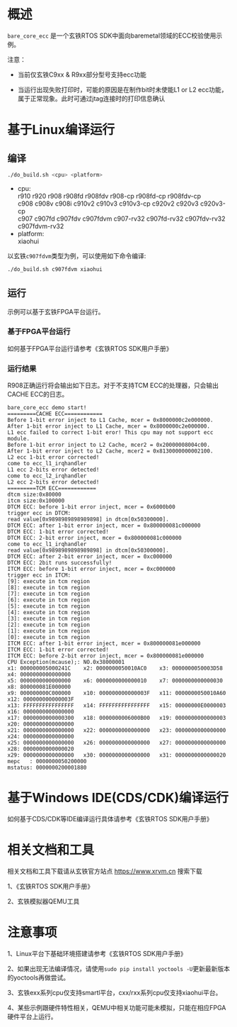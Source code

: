 # 概述

`bare_core_ecc` 是一个玄铁RTOS SDK中面向baremetal领域的ECC校验使用示例。

注意：
- 当前仅玄铁C9xx & R9xx部分型号支持ecc功能

- 当运行出现失败打印时，可能的原因是在制作bit时未使能L1 or L2 ecc功能，属于正常现象。此时可通过jtag连接时的打印信息确认

# 基于Linux编译运行

## 编译

```bash
./do_build.sh <cpu> <platform>
```
- cpu: <br />
        r910 r920 r908 r908fd r908fdv r908-cp r908fd-cp r908fdv-cp <br />
        c908 c908v c908i c910v2 c910v3 c910v3-cp c920v2 c920v3 c920v3-cp <br />
        c907 c907fd c907fdv c907fdvm c907-rv32 c907fd-rv32 c907fdv-rv32 c907fdvm-rv32
- platform: <br />
        xiaohui

以玄铁`c907fdvm`类型为例，可以使用如下命令编译:
```bash
./do_build.sh c907fdvm xiaohui
```

## 运行

示例可以基于玄铁FPGA平台运行。

### 基于FPGA平台运行

如何基于FPGA平台运行请参考《玄铁RTOS SDK用户手册》

### 运行结果
R908正确运行将会输出如下日志。对于不支持TCM ECC的处理器，只会输出CACHE ECC的日志。
```
bare_core_ecc demo start!
=========CACHE ECC============
Before 1-bit error inject to L1 Cache, mcer = 0x8000000c2e000000.
After 1-bit error inject to L1 Cache, mcer = 0x8000000c2e000000.
L1 ecc failed to correct 1-bit eror! This cpu may not support ecc module.
Before 1-bit error inject to L2 Cache, mcer2 = 0x20000008004c00.
After 1-bit error inject to L2 Cache, mcer2 = 0x8130000000002100.
L2 ecc 1-bit error corrected!
come to ecc_l1_irqhandler
L1 ecc 2-bits error detected!
come to ecc_l2_irqhandler
L2 ecc 2-bits error detected!
=========TCM ECC============
dtcm size:0x80000
itcm size:0x100000
DTCM ECC: before 1-bit error inject, mcer = 0x6000b00
trigger ecc in DTCM:
read value[0x9898989898989898] in dtcm[0x50300000].
DTCM ECC: after 1-bit error inject, mcer = 0x800000081c000000
DTCM ECC: 1-bit error corrected!
DTCM ECC: 2-bit error inject, mcer = 0x800000081c000000
come to ecc_l1_irqhandler
read value[0x9898989898989898] in dtcm[0x50300000].
DTCM ECC: after 2-bit error inject, mcer = 0xc000000
DTCM ECC: 2bit runs successfully!
ITCM ECC: before 1-bit error inject, mcer = 0xc000000
trigger ecc in ITCM:
[9]: execute in tcm region
[8]: execute in tcm region
[7]: execute in tcm region
[6]: execute in tcm region
[5]: execute in tcm region
[4]: execute in tcm region
[3]: execute in tcm region
[2]: execute in tcm region
[1]: execute in tcm region
[0]: execute in tcm region
ITCM ECC: after 1-bit error inject, mcer = 0x800000081e000000
ITCM ECC: 1-bit error corrected!
ITCM ECC: before 2-bit error inject, mcer = 0x800000081e000000
CPU Exception(mcause);: NO.0x38000001
x1: 000000005000241C    x2: 0000000050010AC0    x3: 0000000050003D58    x4: 0000000000000000
x5: 0000000000000000    x6: 0000000000000010    x7: 0000000000000030    x8: 800000081E000000
x9: 000000000C000000    x10: 000000000000003F   x11: 0000000050010A60   x12: 000000000000003F
x13: FFFFFFFFFFFFFFFF   x14: FFFFFFFFFFFFFFFF   x15: 00000000E0000003   x16: 0000000000000000
x17: 0000000000000300   x18: 0000000006000B00   x19: 0000000000000003   x20: 0000000000000000
x21: 0000000000000000   x22: 0000000000000000   x23: 0000000000000000   x24: 0000000000000000
x25: 0000000000000000   x26: 0000000000000000   x27: 0000000000000000   x28: 0000000000000020
x29: 0000000000000000   x30: 0000000000000000   x31: 0000000000000020
mepc   : 0000000050200000
mstatus: 0000000200001880
```

# 基于Windows IDE(CDS/CDK)编译运行

如何基于CDS/CDK等IDE编译运行具体请参考《玄铁RTOS SDK用户手册》

# 相关文档和工具

相关文档和工具下载请从玄铁官方站点 https://www.xrvm.cn 搜索下载

1、《玄铁RTOS SDK用户手册》

2、玄铁模拟器QEMU工具


# 注意事项

1、Linux平台下基础环境搭建请参考《玄铁RTOS SDK用户手册》

2、如果出现无法编译情况，请使用`sudo pip install yoctools -U`更新最新版本的yoctools再做尝试。

3、玄铁exx系列cpu仅支持smartl平台，cxx/rxx系列cpu仅支持xiaohui平台。

4、某些示例跟硬件特性相关，QEMU中相关功能可能未模拟，只能在相应FPGA硬件平台上运行。

